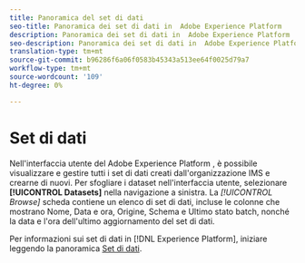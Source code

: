 ```yaml
---
title: Panoramica del set di dati
seo-title: Panoramica dei set di dati in  Adobe Experience Platform
description: Panoramica dei set di dati in  Adobe Experience Platform
seo-description: Panoramica dei set di dati in  Adobe Experience Platform
translation-type: tm+mt
source-git-commit: b96286f6a06f0583b45343a513ee64f0025d79a7
workflow-type: tm+mt
source-wordcount: '109'
ht-degree: 0%

---
```



# Set di dati

Nell&#39;interfaccia utente del Adobe Experience Platform , è possibile visualizzare e gestire tutti i set di dati creati dall&#39;organizzazione IMS e crearne di nuovi. Per sfogliare i dataset nell&#39;interfaccia utente, selezionare **[!UICONTROL Datasets]** nella navigazione a sinistra. La *[!UICONTROL Browse]* scheda contiene un elenco di set di dati, incluse le colonne che mostrano Nome, Data e ora, Origine, Schema e Ultimo stato batch, nonché la data e l&#39;ora dell&#39;ultimo aggiornamento del set di dati.

Per informazioni sui set di dati in [!DNL Experience Platform], iniziare leggendo la panoramica [Set di dati](../../catalog/datasets/overview.md).
